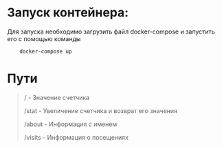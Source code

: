 # Запуск контейнера:

Для запуска необходимо загрузить файл docker-compose и запустить его с помощью команды
```shell
    docker-compose up
```

# Пути

> / - Значение счетчика
> 
> /stat - Увеличение счетчика и возврат его значения
> 
> /about - Информация с именем
> 
> /visits - Информация о посещениях